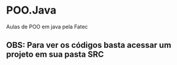# POO.Java
Aulas de POO em java pela Fatec

## OBS: Para ver os códigos basta acessar um projeto em sua pasta SRC
